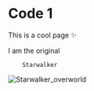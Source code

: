 # Code 1
This is a cool page :sparkles:







I am the          original

        Starwalker
![Starwalker_overworld](https://github.com/user-attachments/assets/4f637323-f2da-47ee-b5aa-6daf8a31fa90)
